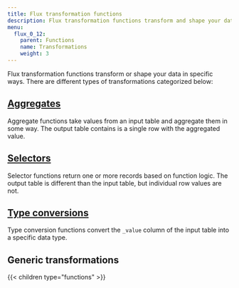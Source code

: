 ```yaml
---
title: Flux transformation functions
description: Flux transformation functions transform and shape your data in specific ways.
menu:
  flux_0_12:
    parent: Functions
    name: Transformations
    weight: 3
---
```


Flux transformation functions transform or shape your data in specific ways.
There are different types of transformations categorized below:

## [Aggregates](/flux/v0.12/functions/transformations/aggregates)
Aggregate functions take values from an input table and aggregate them in some way.
The output table contains is a single row with the aggregated value.

## [Selectors](/flux/v0.12/functions/transformations/selectors)
Selector functions return one or more records based on function logic.
The output table is different than the input table, but individual row values are not.

## [Type conversions](/flux/v0.12/functions/transformations/type-conversions)
Type conversion functions convert the `_value` column of the input table into a specific data type.

## Generic transformations

{{< children type="functions" >}}
